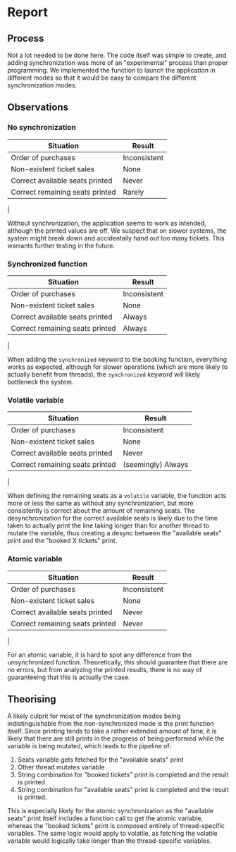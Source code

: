 # Report
## Process
Not a lot needed to be done here. The code itself was simple to create, and adding synchronization was more of an "experimental" process than proper programming. We implemented the function to launch the application in different modes so that it would be easy to compare the different synchronization modes.
## Observations
### No synchronization
| Situation | Result |
|-----------|--------|
| Order of purchases | Inconsistent |
| Non-existent ticket sales | None |
| Correct available seats printed | Never |
| Correct remaining seats printed | Rarely |
|

Without synchronization, the application seems to work as intended, although the printed values are off. We suspect that on slower systems, the system might break down and accidentally hand out too many tickets. This warrants further testing in the future.

### Synchronized function
| Situation | Result |
|-----------|--------|
| Order of purchases | Inconsistent |
| Non-existent ticket sales | None |
| Correct available seats printed | Always |
| Correct remaining seats printed | Always |
|

When adding the `synchronized` keyword to the booking function, everything works as expected, although for slower operations (which are more likely to actually benefit from threads), the `synchronized` keyword will likely bottleneck the system.
### Volatile variable
| Situation | Result |
|-----------|--------|
| Order of purchases | Inconsistent |
| Non-existent ticket sales | None |
| Correct available seats printed | Never |
| Correct remaining seats printed | (seemingly) Always |
|

When defining the remaining seats as a `volatile` variable, the function acts more or less the same as without any synchronization, but more consistently is correct about the amount of remaining seats. The desynchronization for the correct available seats is likely due to the time taken to actually print the line taking longer than for another thread to mutate the variable, thus creating a desync between the "available seats" print and the "booked X tickets" print.

### Atomic variable
| Situation | Result |
|-----------|--------|
| Order of purchases | Inconsistent |
| Non-existent ticket sales | None |
| Correct available seats printed | Never |
| Correct remaining seats printed | Never |
|

For an atomic variable, it is hard to spot any difference from the unsynchronized function. Theoretically, this should guarantee that there are no errors, but from analyzing the printed results, there is no way of guaranteeing that this is actually the case.

## Theorising
A likely culprit for most of the synchronization modes being indistinguishable from the non-synchronized mode is the print function itself. Since printing tends to take a rather extended amount of time, it is likely that there are still prints in the progress of being performed while the variable is being mutated, which leads to the pipeline of:

1. Seats variable gets fetched for the "available seats" print
2. Other thread mutates variable
3. String combination for "booked tickets" print is completed and the result is printed
4. String combination for "available seats" print is completed and the result is printed.

This is especially likely for the atomic synchronization as the "available seats" print itself includes a function call to get the atomic variable, whereas the "booked tickets" print is composed entirely of thread-specific variables. The same logic would apply to volatile, as fetching the volatile variable would logically take longer than the thread-specific variables.